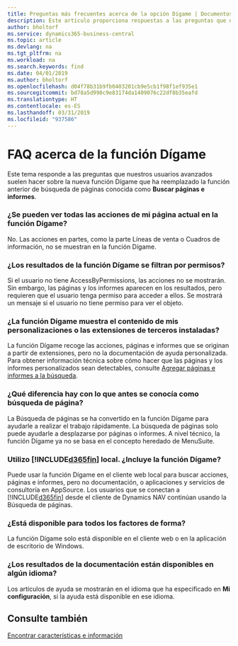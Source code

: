 ```yaml
---
title: Preguntas más frecuentes acerca de la opción Dígame | Documentos de Microsoft
description: Este artículo proporciona respuestas a las preguntas que nuestros socios y clientes suelen hacer sobre la función Dígame.
author: bholtorf
ms.service: dynamics365-business-central
ms.topic: article
ms.devlang: na
ms.tgt_pltfrm: na
ms.workload: na
ms.search.keywords: find
ms.date: 04/01/2019
ms.author: bholtorf
ms.openlocfilehash: d04f78b31b9fb0403201cb9e5cb1f98f1ef935e1
ms.sourcegitcommit: bd78a5d990c9e83174da1409076c22df8b35eafd
ms.translationtype: HT
ms.contentlocale: es-ES
ms.lasthandoff: 03/31/2019
ms.locfileid: "937586"
---
```

# <a name="tell-me-faq"></a>FAQ acerca de la función Dígame
Este tema responde a las preguntas que nuestros usuarios avanzados suelen hacer sobre la nueva función Dígame que ha reemplazado la función anterior de búsqueda de páginas conocida como **Buscar páginas e informes**.

### <a name="are-all-actions-from-my-current-page-discoverable-in-tell-me"></a>¿Se pueden ver todas las acciones de mi página actual en la función Dígame?
No. Las acciones en partes, como la parte Líneas de venta o Cuadros de información, no se muestran en la función Dígame.

### <a name="are-the-results-in-tell-me-filtered-by-permissions"></a>¿Los resultados de la función Dígame se filtran por permisos?
Si el usuario no tiene AccessByPermissions, las acciones no se mostrarán. Sin embargo, las páginas y los informes aparecen en los resultados, pero requieren que el usuario tenga permiso para acceder a ellos. Se mostrará un mensaje si el usuario no tiene permiso para ver el objeto.

### <a name="does-tell-me-display-content-from-my-customizations-or-installed-third-party-extensions"></a>¿La función Dígame muestra el contenido de mis personalizaciones o las extensiones de terceros instaladas?
La función Dígame recoge las acciones, páginas e informes que se originan a partir de extensiones, pero no la documentación de ayuda personalizada. Para obtener información técnica sobre cómo hacer que las páginas y los informes personalizados sean detectables, consulte [Agregar páginas e informes a la búsqueda](/dynamics365/business-central/dev-itpro/developer/devenv-al-menusuite-functionality).

### <a name="what-makes-this-different-from-what-was-previously-known-as-page-search"></a>¿Qué diferencia hay con lo que antes se conocía como búsqueda de página?
La Búsqueda de páginas se ha convertido en la función Dígame para ayudarle a realizar el trabajo rápidamente. La búsqueda de páginas solo puede ayudarle a desplazarse por páginas o informes. A nivel técnico, la función Dígame ya no se basa en el concepto heredado de MenuSuite.

### <a name="i-use-on-premises-included365finincludesd365finmdmd-does-that-include-tell-me"></a>Utilizo [!INCLUDE[d365fin](includes/d365fin_md.md)] local. ¿Incluye la función Dígame?
Puede usar la función Dígame en el cliente web local para buscar acciones, páginas e informes, pero no documentación, o aplicaciones y servicios de consultoría en AppSource. Los usuarios que se conectan a [!INCLUDE[d365fin](includes/d365fin_md.md)] desde el cliente de Dynamics NAV continúan usando la Búsqueda de páginas.

### <a name="is-tell-me-available-for-all-form-factors"></a>¿Está disponible para todos los factores de forma?
La función Dígame solo está disponible en el cliente web o en la aplicación de escritorio de Windows.

### <a name="are-the-documentation-results-available-in-any-language"></a>¿Los resultados de la documentación están disponibles en algún idioma?
Los artículos de ayuda se mostrarán en el idioma que ha especificado en **Mi configuración**, si la ayuda está disponible en ese idioma.

## <a name="see-also"></a>Consulte también  
[Encontrar características e información](ui-search.md)
